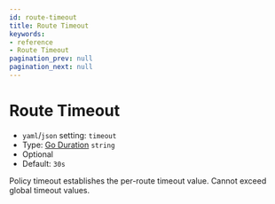 ```yaml
---
id: route-timeout
title: Route Timeout
keywords:
- reference
- Route Timeout
pagination_prev: null
pagination_next: null
---
```



# Route Timeout
- `yaml`/`json` setting: `timeout`
- Type: [Go Duration](https://golang.org/pkg/time/#Duration.String) `string`
- Optional
- Default: `30s`

Policy timeout establishes the per-route timeout value. Cannot exceed global timeout values.

